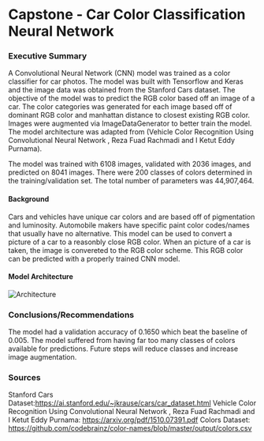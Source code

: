 # Capstone - Car Color Classification Neural Network

### Executive Summary

A Convolutional Neural Network (CNN) model was trained as a color classifier for car photos. The model was built with Tensorflow and Keras and the image data was obtained from the Stanford Cars dataset. The objective of the model was to predict the RGB color based off an image of a car. The color categories was generated for each image based off of dominant RGB color and manhattan distance to closest existing RGB color. Images were augmented via ImageDataGenerator to better train the model. The model architecture was adapted from (Vehicle Color Recognition Using Convolutional Neural Network , Reza Fuad Rachmadi and I Ketut Eddy Purnama). 

The model was trained with 6108 images, validated with 2036 images, and predicted on 8041 images. There were 200 classes of colors determined in the training/validation set. The total number of parameters was 44,907,464. 

#### Background 

Cars and vehicles have unique car colors and are based off of pigmentation and luminosity. Automobile makers have specific paint color codes/names that usually have no alternative. This model can be used to convert a picture of a car to a reasonbly close RGB color. When an picture of a car is taken, the image is convereted to the RGB color scheme. This RGB color can be predicted with a properly trained CNN model. 


#### Model Architecture 

![Architecture](https://github.com/jasonqhuang/Capstone_JQH/blob/master/architecture.jpg)

### Conclusions/Recommendations

The model had a validation accuracy of 0.1650 which beat the baseline of 0.005. The model suffered from having far too many classes of colors available for predictions. Future steps will reduce classes and increase image augmentation. 

### Sources

Stanford Cars Dataset:https://ai.stanford.edu/~jkrause/cars/car_dataset.html
Vehicle Color Recognition Using Convolutional Neural Network , Reza Fuad Rachmadi and I Ketut Eddy Purnama: https://arxiv.org/pdf/1510.07391.pdf
Colors Dataset: https://github.com/codebrainz/color-names/blob/master/output/colors.csv